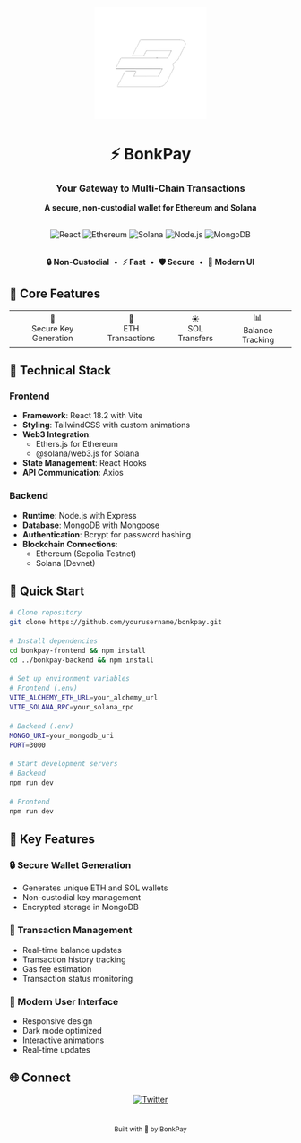 <div align="center">
  <img src="bonkpay-frontend/src/assets/bonk.png" alt="BonkPay Logo" width="200"/>

  # ⚡ BonkPay
  ### Your Gateway to Multi-Chain Transactions

  <p align="center">
    <strong>A secure, non-custodial wallet for Ethereum and Solana</strong>
  </p>

  <br/>

  <div>
    <img src="https://img.shields.io/badge/React-61DAFB?style=for-the-badge&logo=react&logoColor=black" alt="React"/>
    <img src="https://img.shields.io/badge/Ethereum-6B71E3?style=for-the-badge&logo=ethereum&logoColor=white" alt="Ethereum"/>
    <img src="https://img.shields.io/badge/Solana-14F195?style=for-the-badge&logo=solana&logoColor=black" alt="Solana"/>
    <img src="https://img.shields.io/badge/Node.js-339933?style=for-the-badge&logo=nodedotjs&logoColor=white" alt="Node.js"/>
    <img src="https://img.shields.io/badge/MongoDB-47A248?style=for-the-badge&logo=mongodb&logoColor=white" alt="MongoDB"/>
  </div>

  <br/>

  <p align="center">
    <strong>🔒 Non-Custodial</strong> &nbsp;•&nbsp;
    <strong>⚡ Fast</strong> &nbsp;•&nbsp;
    <strong>🛡️ Secure</strong> &nbsp;•&nbsp;
    <strong>🌈 Modern UI</strong>
  </p>
</div>

## 🎯 Core Features

<div align="center">
  <table>
    <tr>
      <td align="center">🔐 <br/> Secure Key Generation</td>
      <td align="center">💸 <br/> ETH Transactions</td>
      <td align="center">☀️ <br/> SOL Transfers</td>
      <td align="center">📊 <br/> Balance Tracking</td>
    </tr>
  </table>
</div>

## 🔧 Technical Stack

### Frontend
- **Framework**: React 18.2 with Vite
- **Styling**: TailwindCSS with custom animations
- **Web3 Integration**: 
  - Ethers.js for Ethereum
  - @solana/web3.js for Solana
- **State Management**: React Hooks
- **API Communication**: Axios

### Backend
- **Runtime**: Node.js with Express
- **Database**: MongoDB with Mongoose
- **Authentication**: Bcrypt for password hashing
- **Blockchain Connections**:
  - Ethereum (Sepolia Testnet)
  - Solana (Devnet)

## 🚀 Quick Start

```bash
# Clone repository
git clone https://github.com/yourusername/bonkpay.git

# Install dependencies
cd bonkpay-frontend && npm install
cd ../bonkpay-backend && npm install

# Set up environment variables
# Frontend (.env)
VITE_ALCHEMY_ETH_URL=your_alchemy_url
VITE_SOLANA_RPC=your_solana_rpc

# Backend (.env)
MONGO_URI=your_mongodb_uri
PORT=3000

# Start development servers
# Backend
npm run dev

# Frontend
npm run dev
```

## 💫 Key Features

### 🔒 Secure Wallet Generation
- Generates unique ETH and SOL wallets
- Non-custodial key management
- Encrypted storage in MongoDB

### 💎 Transaction Management
- Real-time balance updates
- Transaction history tracking
- Gas fee estimation
- Transaction status monitoring

### 🎨 Modern User Interface
- Responsive design
- Dark mode optimized
- Interactive animations
- Real-time updates

## 🌐 Connect

<div align="center">
  <a href="https://twitter.com/VagabondBushido">
    <img src="https://img.shields.io/badge/Follow_@VagabondBushido-1DA1F2?style=for-the-badge&logo=twitter&logoColor=white" alt="Twitter"/>
  </a>
</div>

<br/>

<div align="center">
  <p>
    <sub>Built with 💜 by BonkPay</sub>
  </p>
</div>
